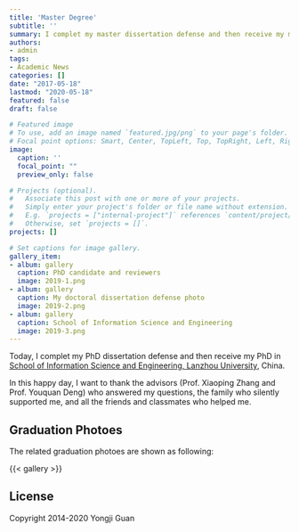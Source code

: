 ```yaml
---
title: 'Master Degree'
subtitle: ''
summary: I complet my master dissertation defense and then receive my master in School of Information Science and Engineering, Lanzhou University, China.
authors:
- admin
tags:
- Academic News
categories: []
date: "2017-05-18"
lastmod: "2020-05-18"
featured: false
draft: false

# Featured image
# To use, add an image named `featured.jpg/png` to your page's folder.
# Focal point options: Smart, Center, TopLeft, Top, TopRight, Left, Right, BottomLeft, Bottom, BottomRight
image:
  caption: ''
  focal_point: ""
  preview_only: false

# Projects (optional).
#   Associate this post with one or more of your projects.
#   Simply enter your project's folder or file name without extension.
#   E.g. `projects = ["internal-project"]` references `content/project/deep-learning/index.md`.
#   Otherwise, set `projects = []`.
projects: []

# Set captions for image gallery.
gallery_item:
- album: gallery
  caption: PhD candidate and reviewers
  image: 2019-1.png
- album: gallery
  caption: My doctoral dissertation defense photo
  image: 2019-2.png
- album: gallery
  caption: School of Information Science and Engineering
  image: 2019-3.png
---
```


Today, I complet my PhD dissertation defense and then receive my PhD in [School of Information Science and Engineering, Lanzhou University](http://www.lzu.edu.cn/), China.

In this happy day, I want to thank the advisors (Prof. Xiaoping Zhang and Prof. Youquan Deng) who answered my questions, the family who silently supported me, and all the friends and classmates who helped me.

## Graduation Photoes

The related graduation photoes are shown as following:

{{< gallery >}}

## License

Copyright 2014-2020 Yongji Guan

